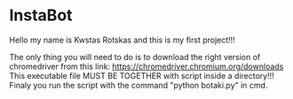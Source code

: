 # InstaBot
Hello my name is Kwstas Rotskas and this is my first project!!!


The only thing you will need to do is to download the right version of chromedriver from this link: https://chromedriver.chromium.org/downloads 
This executable file MUST BE TOGETHER with script inside a directory!!!
Finaly you run the script with the command "python botaki.py" in cmd.
